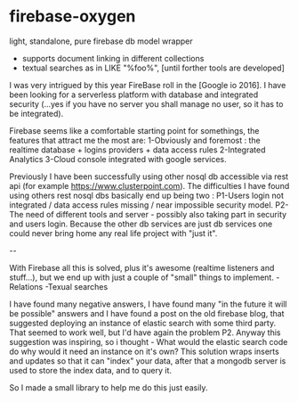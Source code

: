 # firebase-oxygen
light, standalone, pure firebase db model wrapper
- supports document linking in different collections
- textual searches as in LIKE "%foo%", [until forther tools are developed]

I was very intrigued by this year FireBase roll in the [Google io 2016].
I have been looking for a serverless platform with database and integrated security (...yes if you have no server you shall manage no user, so it has to be integrated).

Firebase seems like a comfortable starting point for somethings, the features that attract me the most are:
1-Obviously and foremost : the realtime database + logins providers + data access rules
2-Integrated Analytics
3-Cloud console integrated with google services.

Previously I have been successfully using other nosql db accessible via rest api (for example https://www.clusterpoint.com).
The difficulties I have found using others rest nosql dbs basically end up being two :
P1-Users login not integrated / data access rules missing / near impossible security model.
P2-The need of different tools and server - possibly also taking part in security and users login. Because the other db services are just db services one could never bring home any real life project with "just it".

--

With Firebase all this is solved, plus it's awesome (realtime listeners and stuff...), but we end up with just a couple of "small" things to implement.
-Relations
-Texual searches

I have found many negative answers, I have found many "in the future it will be possible" answers and I have found a post on the old firebase blog, that suggested deploying an instance of elastic search with some third party.
That seemed to work well, but I'd have again the problem P2.
Anyway this suggestion was inspiring, so i thought - What would the elastic search code do why would it need an instance on it's own? This solution wraps inserts and updates so that it can "index" your data, after that a mongodb server is used to store the index data, and to query it.

So I made a small library to help me do this just easily.


